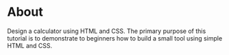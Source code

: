 # About

Design a calculator using HTML and CSS. The primary purpose of this tutorial is to demonstrate to beginners how to build a small tool using simple HTML and CSS.
